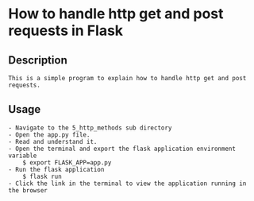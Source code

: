 # 	How to handle http get and post requests in Flask

## Description
	This is a simple program to explain how to handle http get and post requests.

## Usage
	- Navigate to the 5_http_methods sub directory
	- Open the app.py file.
	- Read and understand it.
	- Open the terminal and export the flask application environment variable
		$ export FLASK_APP=app.py
	- Run the flask application
		$ flask run
	- Click the link in the terminal to view the application running in the browser